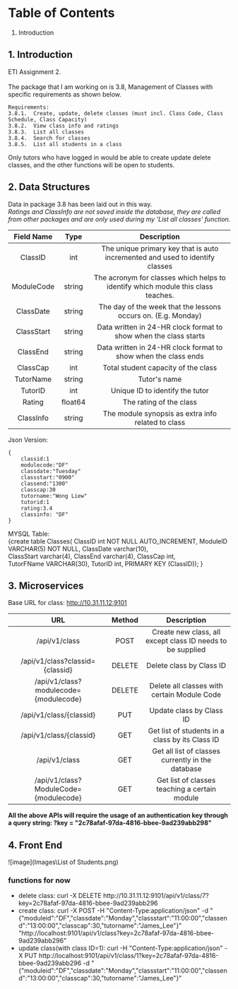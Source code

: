 # Table of Contents
1. Introduction


## 1. Introduction
ETI Assignment 2. <br></br>
The package that I am working on is 3.8, Management of Classes with specific requirements as shown below.
```
Requirements:
3.8.1.	Create, update, delete classes (must incl. Class Code, Class Schedule, Class Capacity)
3.8.2.	View class info and ratings
3.8.3.	List all classes
3.8.4.	Search for classes
3.8.5.	List all students in a class
```
Only tutors who have logged in would be able to create update delete classes, and the other functions will be open to students.

## 2. Data Structures
Data in package 3.8 has been laid out in this way.</br> *Ratings and ClassInfo are not saved inside the database, they are called from other packages and are only used during my 'List all classes' function.*

| Field Name | Type  | Description  |
| :--------: | :---: | :----------: |
| ClassID | int | The unique primary key that is auto incremented and used to identify classes |
| ModuleCode | string | The acronym for classes which helps to identify which module this class teaches. |
| ClassDate | string | The day of the week that the lessons occurs on. (E.g. Monday) |
| ClassStart | string | Data written in 24-HR clock format to show when the class starts |
| ClassEnd | string | Data written in 24-HR clock format to show when the class ends |
| ClassCap | int | Total student capacity of the class |
| TutorName | string | Tutor's name |
| TutorID | int | Unique ID to identify the tutor |
| Rating | float64 | The rating of the class |
| ClassInfo | string | The module synopsis as extra info related to class |

Json Version:
```
{
	classid:1
	modulecode:"DF"
	classdate:"Tuesday"
	classstart:"0900"
	classend:"1300"
	classcap:30
	tutorname:"Wong Liew"
	tutorid:1
	rating:3.4
	classinfo: "DF"
}
```
MYSQL Table:</br>
{create table Classes(
	ClassID int NOT NULL AUTO_INCREMENT, 
	ModuleID VARCHAR(5) NOT NULL,
	ClassDate varchar(10),  
	ClassStart  varchar(4), 
	ClassEnd varchar(4),
    ClassCap int,  
	TutorFName VARCHAR(30),
    TutorID int,
    PRIMARY KEY (ClassID));
}
## 3. Microservices 
Base URL for class: http://10.31.11.12:9101

| URL | Method  | Description  |
| :--------: | :---: | :----------: |
| /api/v1/class | POST | Create new class, all except class ID needs to be supplied |
| /api/v1/class?classid={classid} | DELETE | Delete class by Class ID |
| /api/v1/class?modulecode={modulecode} | DELETE | Delete all classes with certain Module Code |
| /api/v1/class/{classid} | PUT | Update class by Class ID |
| /api/v1/class/{classid} | GET | Get list of students in a class by its Class ID |
| /api/v1/class | GET | Get all list of classes currently in the database |
| /api/v1/class?ModuleCode={modulecode} | GET | Get list of classes teaching a certain module |

**All the above APIs will require the usage of an authentication key through a query string: ?key = "2c78afaf-97da-4816-bbee-9ad239abb298"**

## 4. Front End


![image](Images\List of Students.png)

### functions for now
<ul><li>delete class:
curl -X DELETE http://10.31.11.12:9101/api/v1/class/7?key=2c78afaf-97da-4816-bbee-9ad239abb296</li>
<li>create class:
curl -X POST -H "Content-Type:application/json" -d "{"moduleid":"DF","classdate":"Monday","classstart":"11:00:00","classend":"13:00:00","classcap":30,"tutorname":"James_Lee"}" "http://localhost:9101/api/v1/class?key=2c78afaf-97da-4816-bbee-9ad239abb296"</li>
<li>update class(with class ID=1):
curl -H "Content-Type:application/json" -X PUT http://localhost:9101/api/v1/class/1?key=2c78afaf-97da-4816-bbee-9ad239abb296 -d "{"moduleid":"DF","classdate":"Monday","classstart":"11:00:00","classend":"13:00:00","classcap":30,"tutorname":"James_Lee"}"</li>
</ul>

